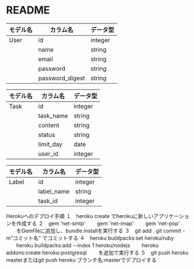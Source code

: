 # README
モデル名 |カラム名         |データ型 |
|---------|----------------|---------|
|User     |id              |integer  |
|         |name            |string   |
|         |email           |string   |
|         |password        |string   |
|         |password_digest |string  |



|モデル名 |カラム名  |データ型 |
|---------|----------|---------|
|Task     |id        |integer  |
|         |task_name |string   |
|         |content   |string   |
|         |status    |string   |
|         |limit_day |date     |
|         |user_id   |integer  |


モデル名 |カラム名    |データ型 |
|---------|-----------|---------|
|Label    |id         |integer  |
|         |label_name |string   |
|         |task_id    |integer  |


Herokuへのデプロイ手順
１　heroku create でherokuに新しいアプリケーションを作成する
２　gem 'net-smtp'
　　gem 'net-imap'
　　gem 'net-pop'
　　をGemfileに追加し、bundle installを実行する
３　git add .
    git commit -m"コミット名"
    でコミットする
４　heroku buildpacks:set heroku/ruby
　　heroku buildpacks:add --index 1 heroku/nodejs
　　heroku addons:create heroku-postgresql
　　を追加で実行する
５　git push heroku masterまたはgit push heroku ブランチ名:masterでデプロイする
